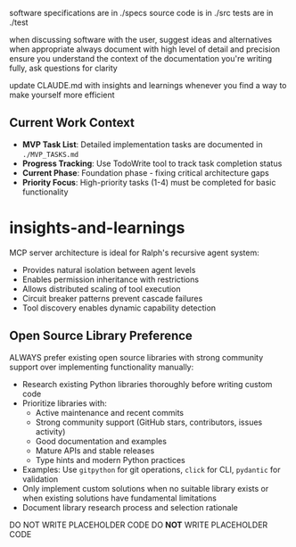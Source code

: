 software specifications are in ./specs
source code is in ./src
tests are in ./test

when discussing software with the user, suggest ideas and alternatives when appropriate
always document with high level of detail and precision
ensure you understand the context of the documentation you're writing fully, ask questions for clarity

update CLAUDE.md with insights and learnings whenever you find a way to make yourself more efficient

## Current Work Context
- **MVP Task List**: Detailed implementation tasks are documented in `./MVP_TASKS.md`
- **Progress Tracking**: Use TodoWrite tool to track task completion status
- **Current Phase**: Foundation phase - fixing critical architecture gaps
- **Priority Focus**: High-priority tasks (1-4) must be completed for basic functionality

# insights-and-learnings
MCP server architecture is ideal for Ralph's recursive agent system:
- Provides natural isolation between agent levels
- Enables permission inheritance with restrictions
- Allows distributed scaling of tool execution
- Circuit breaker patterns prevent cascade failures
- Tool discovery enables dynamic capability detection

## Open Source Library Preference
ALWAYS prefer existing open source libraries with strong community support over implementing functionality manually:
- Research existing Python libraries thoroughly before writing custom code
- Prioritize libraries with:
  - Active maintenance and recent commits
  - Strong community support (GitHub stars, contributors, issues activity)
  - Good documentation and examples
  - Mature APIs and stable releases
  - Type hints and modern Python practices
- Examples: Use `gitpython` for git operations, `click` for CLI, `pydantic` for validation
- Only implement custom solutions when no suitable library exists or when existing solutions have fundamental limitations
- Document library research process and selection rationale

DO NOT WRITE PLACEHOLDER CODE
DO **NOT** WRITE PLACEHOLDER CODE